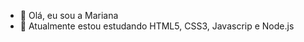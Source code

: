 - 👋 Olá, eu sou a Mariana
- 🌱 Atualmente estou estudando HTML5, CSS3, Javascrip e Node.js


<!---
marianarccastro/marianarccastro is a ✨ special ✨ repository because its `README.md` (this file) appears on your GitHub profile.
You can click the Preview link to take a look at your changes.
--->
